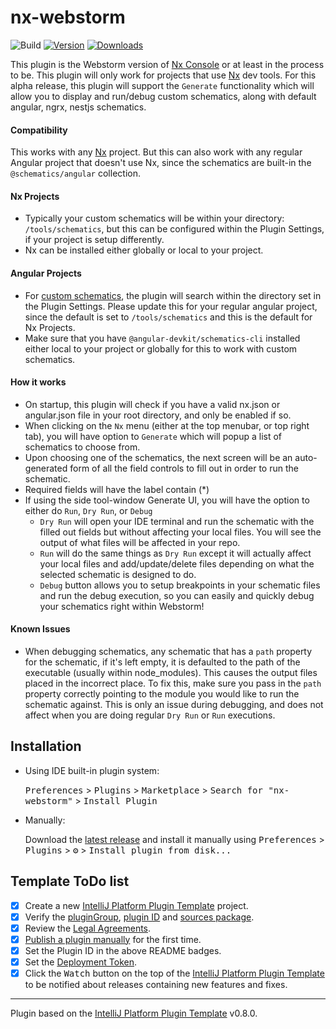 # nx-webstorm

![Build](https://github.com/etkachev/nx-webstorm/workflows/Build/badge.svg)
[![Version](https://img.shields.io/jetbrains/plugin/v/com.github.etkachev.nxwebstorm.svg)](https://plugins.jetbrains.com/plugin/15000-nx-webstorm)
[![Downloads](https://img.shields.io/jetbrains/plugin/d/com.github.etkachev.nxwebstorm.svg)](https://plugins.jetbrains.com/plugin/15000-nx-webstorm)

<!-- Plugin description -->

This plugin is the Webstorm version
of [Nx Console](https://marketplace.visualstudio.com/items?itemName=nrwl.angular-console) or at least in the process to
be. This plugin will only work for projects that use [Nx](http://nx.dev/) dev tools. For this alpha release, this plugin
will support the `Generate` functionality which will allow you to display and run/debug custom schematics, along with
default angular, ngrx, nestjs schematics.

#### Compatibility

This works with any [Nx](http://nx.dev/) project. But this can also work with any regular Angular project that doesn't
use Nx, since the schematics are built-in the `@schematics/angular` collection.

#### Nx Projects

- Typically your custom schematics will be within your directory: `/tools/schematics`, but this can be configured within
  the Plugin Settings, if your project is setup differently.
- Nx can be installed either globally or local to your project.

#### Angular Projects

- For [custom schematics](https://angular.io/guide/schematics-authoring), the plugin will search within the directory
  set in the Plugin Settings. Please update this for your regular angular project, since the default is set
  to `/tools/schematics` and this is the default for Nx Projects.
- Make sure that you have `@angular-devkit/schematics-cli` installed either local to your project or globally for this
  to work with custom schematics.

#### How it works

- On startup, this plugin will check if you have a valid nx.json or angular.json file in your root directory, and only
  be enabled if so.
- When clicking on the `Nx` menu (either at the top menubar, or top right tab), you will have option to `Generate` which
  will popup a list of schematics to choose from.
- Upon choosing one of the schematics, the next screen will be an auto-generated form of all the field controls to fill
  out in order to run the schematic.
- Required fields will have the label contain (*)
- If using the side tool-window Generate UI, you will have the option to either do `Run`, `Dry Run`, or `Debug`
    - `Dry Run` will open your IDE terminal and run the schematic with the filled out fields but without affecting your
      local files. You will see the output of what files will be affected in your repo.
    - `Run` will do the same things as `Dry Run` except it will actually affect your local files and add/update/delete
      files depending on what the selected schematic is designed to do.
    - `Debug` button allows you to setup breakpoints in your schematic files and run the debug execution, so you can
      easily and quickly debug your schematics right within Webstorm!

#### Known Issues

- When debugging schematics, any schematic that has a `path` property for the schematic, if it's left empty, it is
  defaulted to the path of the executable (usually within node_modules). This causes the output files placed in the
  incorrect place. To fix this, make sure you pass in the `path` property correctly pointing to the module you would
  like to run the schematic against. This is only an issue during debugging, and does not affect when you are doing
  regular `Dry Run` or `Run` executions.

<!-- Plugin description end -->

## Installation

- Using IDE built-in plugin system:

  <kbd>Preferences</kbd> > <kbd>Plugins</kbd> > <kbd>Marketplace</kbd> > <kbd>Search for "nx-webstorm"</kbd> >
  <kbd>Install Plugin</kbd>

- Manually:

  Download the [latest release](https://github.com/etkachev/nx-webstorm/releases/latest) and install it manually using
  <kbd>Preferences</kbd> > <kbd>Plugins</kbd> > <kbd>⚙️</kbd> > <kbd>Install plugin from disk...</kbd>

## Template ToDo list

- [x] Create a new [IntelliJ Platform Plugin Template][template] project.
- [x] Verify the [pluginGroup](/gradle.properties), [plugin ID](/src/main/resources/META-INF/plugin.xml)
  and [sources package](/src/main/kotlin).
- [x] Review the [Legal Agreements](https://plugins.jetbrains.com/docs/marketplace/legal-agreements.html).
- [x] [Publish a plugin manually](https://www.jetbrains.org/intellij/sdk/docs/basics/getting_started/publishing_plugin.html)
  for the first time.
- [x] Set the Plugin ID in the above README badges.
- [x] Set the [Deployment Token](https://plugins.jetbrains.com/docs/marketplace/plugin-upload.html).
- [x] Click the <kbd>Watch</kbd> button on the top of the [IntelliJ Platform Plugin Template][template] to be notified
  about releases containing new features and fixes.

---
Plugin based on the [IntelliJ Platform Plugin Template][template] v0.8.0.

[template]: https://github.com/JetBrains/intellij-platform-plugin-template
